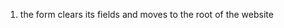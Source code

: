 1. the form clears its fields and moves to the root of the website

<!-- It makes a post request to the root of the website -->